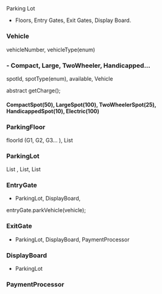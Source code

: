##
Parking Lot
 - Floors, Entry Gates, Exit Gates, Display Board.

### Vehicle
vehicleNumber, vehicleType(enum)

### <ParkingSpot> - Compact, Large, TwoWheeler, Handicapped...
spotId, spotType(enum), available, Vehicle

abstract getCharge();
#### CompactSpot(50), LargeSpot(100), TwoWheelerSpot(25), HandicappedSpot(10), Electric(100)

###  ParkingFloor
floorId (G1, G2, G3... ), List<ParkingSpot>


### ParkingLot
List<ParkingFloor> , List<EntryGate>, List<ExitGate>


### EntryGate
- ParkingLot, DisplayBoard,

entryGate.parkVehicle(vehicle);

### ExitGate
- ParkingLot, DisplayBoard, PaymentProcessor

### DisplayBoard
- ParkingLot

### PaymentProcessor
